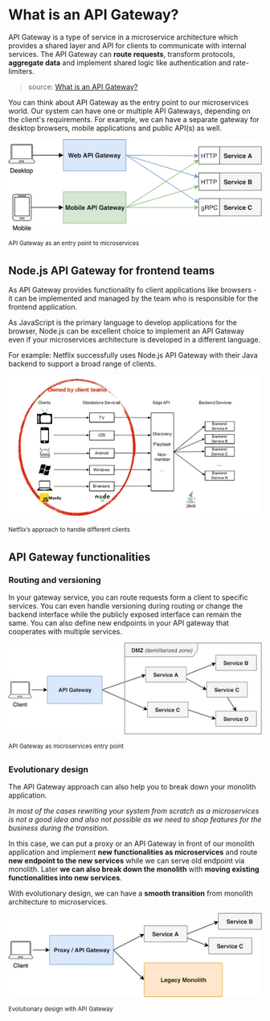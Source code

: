 # What is an API Gateway?

API Gateway is a type of service in a microservice architecture which provides a shared layer and API for clients to communicate with internal services. The API Gateway can **route requests**, transform protocols, **aggregate data** and implement shared logic like authentication and rate-limiters.

> source: [What is an API Gateway?][What-is-an-API-Gateway-def]

You can think about API Gateway as the entry point to our microservices world.
Our system can have one or multiple API Gateways, depending on the client's requirements. For example, we can have a separate gateway for desktop browsers, mobile applications and public API(s) as well.

![API Gateway as an entry point to microservices](image.png)

<sup> API Gateway as an entry point to microservices </sup>

[What-is-an-API-Gateway-def]: https://blog.risingstack.com/building-an-api-gateway-using-nodejs/

## Node.js API Gateway for frontend teams

As API Gateway provides functionality fo client applications like browsers - it can be implemented and managed by the team who is responsible for the frontend application.

As JavaScript is the primary language to develop applications for the browser, Node.js can be excellent choice to implement an API Gateway even if your microservices architecture is developed in a different language.

For example: Netflix successfully uses Node.js API Gateway with their Java backend to support a broad range of clients.

![Alt text](netflix-nodejs-api-gateway.png)

<sup>Netflix’s approach to handle different clients</sup>

## API Gateway functionalities

### Routing and versioning

In your gateway service, you can route requests form a client to specific services.
You can even handle versioning during routing or change the backend interface while the publicly exposed interface can remain the same. You can also define new endpoints in your API gateway that cooperates with multiple services.

![alt text](API-Gateway-as-microservices-entry-point.png)

<sup>API Gateway as microservices entry point</sup>

### Evolutionary design

The API Gateway approach can also help you to break down your monolith application.

_In most of the cases rewriting your system from scratch as a microservices is not a good idea and also not possible as we need to shop features for the business during the transition._

In this case, we can put a proxy or an API Gateway in front of our monolith application and implement **new functionalities as microservices** and route **new endpoint to the new services** while we can serve old endpoint via monolith. Later **we can also break down the monolith** with **moving existing functionalities into new services**.

With evolutionary design, we can have a **smooth transition** from monolith architecture to microservices.

![alt text](Evolutionary-design-with-API-Gateway.png)

<sup>Evolutionary design with API Gateway</sup>
